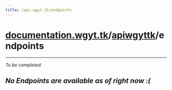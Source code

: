 ```yaml
---
title: /api.wgyt.tk/endpoints
---
```

# [documentation.wgyt.tk](https://documentation.wgyt.tk)/[apiwgyttk](https://documentation.wgyt.tk/apiwgyttk)/endpoints
_________________
_To be completed_
## _No Endpoints are available as of right now :(_
